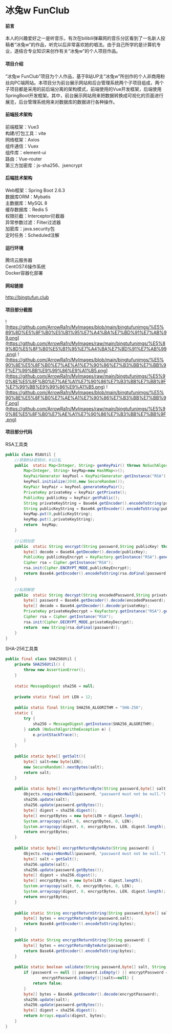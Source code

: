 # 冰兔w FunClub

#### 前言
本人的兴趣爱好之一是听音乐，有次在bilibili弹幕网的音乐分区看到了一名新人投稿者“冰兔w”的作品，听完以后非常喜欢她的唱法。由于自己所学的是计算机专业，遂结合专业知识来创作有关“冰兔w”的个人项目作品。

#### 项目介绍
“冰兔w FunClub”项目为个人作品，基于B站UP主“冰兔w”所创作的个人非商用粉丝向PC端网站。本项目分为前台展示网站和后台管理系统两个子项目组成，两个子项目都是采用的前后端分离的架构模式，前端使用的Vue开发框架，后端使用SpringBoot开发框架。其中，前台展示网站用来把数据转换成可视化的页面进行展览，后台管理系统用来对数据库的数据进行各种操作。

#### 前端技术架构
前端框架：Vue3 \
构建/打包工具：vite \
网络框架：Axios \
组件通信：Vuex \
组件库：element-ui \
路由：Vue-router \
第三方加密库：js-sha256、jsencrypt 

#### 后端技术架构
Web框架：Spring Boot 2.6.3 \
数据库ORM：Mybatis \
主数据库：MySQL 8 \
缓存数据库：Redis 5 \
权限拦截：Interceptor拦截器 \
异常参数过滤：Filter过滤器 \
加密库：java.security包 \
定时任务：Scheduled注解

#### 运行环境
腾讯云服务器 \
CentOS7.6操作系统 \
Docker容器化部署

#### 网站链接
http://bingtufun.club

#### 项目部分截图
![https://github.com/ArrowRa1n/MyImages/blob/main/bingtufunimgs/%E5%89%8D%E5%8F%B0%E5%B1%95%E7%A4%BA%E7%BD%91%E7%AB%99.png](https://github.com/ArrowRa1n/MyImages/raw/main/bingtufunimgs/%E5%89%8D%E5%8F%B0%E5%B1%95%E7%A4%BA%E7%BD%91%E7%AB%99.png)
![https://github.com/ArrowRa1n/MyImages/blob/main/bingtufunimgs/%E5%90%8E%E5%8F%B0%E7%AE%A1%E7%90%86%E7%B3%BB%E7%BB%9F%E7%99%BB%E9%99%86%E9%A1%B5.png](https://github.com/ArrowRa1n/MyImages/raw/main/bingtufunimgs/%E5%90%8E%E5%8F%B0%E7%AE%A1%E7%90%86%E7%B3%BB%E7%BB%9F%E7%99%BB%E9%99%86%E9%A1%B5.png)
![https://github.com/ArrowRa1n/MyImages/blob/main/bingtufunimgs/%E5%90%8E%E5%8F%B0%E7%AE%A1%E7%90%86%E7%B3%BB%E7%BB%9F.png](https://github.com/ArrowRa1n/MyImages/raw/main/bingtufunimgs/%E5%90%8E%E5%8F%B0%E7%AE%A1%E7%90%86%E7%B3%BB%E7%BB%9F.png)  


#### 项目部分代码
RSA工具类
```java
public class RSAUtil {
    //获取RSA密钥对，0公1私
    public  static Map<Integer, String> genKeyPair() throws NoSuchAlgorithmException {
        Map<Integer, String> keyMap=new HashMap<>();
        KeyPairGenerator keyPool = KeyPairGenerator.getInstance("RSA");
        keyPool.initialize(2048,new SecureRandom());
        KeyPair keyPair = keyPool.generateKeyPair();
        PrivateKey privateKey = keyPair.getPrivate();
        PublicKey publicKey = keyPair.getPublic();
        String privateKeyString = Base64.getEncoder().encodeToString(privateKey.getEncoded());
        String publicKeyString = Base64.getEncoder().encodeToString(publicKey.getEncoded());
        keyMap.put(0,publicKeyString);
        keyMap.put(1,privateKeyString);
        return  keyMap;
    }

    //公钥加密
    public  static String encrypt(String password,String publicKey) throws Exception {
        byte[] decode = Base64.getDecoder().decode(publicKey);
        PublicKey publicKeyEncrypt = KeyFactory.getInstance("RSA").generatePublic(new X509EncodedKeySpec(decode));
        Cipher rsa = Cipher.getInstance("RSA");
        rsa.init(Cipher.ENCRYPT_MODE,publicKeyEncrypt);
        return Base64.getEncoder().encodeToString(rsa.doFinal(password.getBytes(StandardCharsets.UTF_8)));
    }

    //私钥解密
    public  static String decrypt(String encodedPassword,String privateKey) throws Exception {
        byte[] password = Base64.getDecoder().decode(encodedPassword);
        byte[] decode = Base64.getDecoder().decode(privateKey);
        PrivateKey privateKeyDecrypt = KeyFactory.getInstance("RSA").generatePrivate(new PKCS8EncodedKeySpec(decode));
        Cipher rsa = Cipher.getInstance("RSA");
        rsa.init(Cipher.DECRYPT_MODE,privateKeyDecrypt);
        return  new String(rsa.doFinal(password));
    }
}
```
SHA-256工具类
```java
public final class SHA256Util {
    private SHA256Util() {
        throw new AssertionError();
    }

    static MessageDigest sha256 = null;

    private static final int LEN = 12;

    public static final String SHA256_ALGORITHM = "SHA-256";
    static {
        try {
            sha256 = MessageDigest.getInstance(SHA256_ALGORITHM);
        } catch (NoSuchAlgorithmException e) {
            e.printStackTrace();
        }
    }

    public static byte[] getSalt(){
        byte[] salt=new byte[LEN];
        new SecureRandom().nextBytes(salt);
        return salt;
    }

    public static byte[] encryptReturnByte(String password,byte[] salt) {
        Objects.requireNonNull(password, "password must not be null.");
        sha256.update(salt);
        sha256.update(password.getBytes());
        byte[] digest = sha256.digest();
        byte[] encryptBytes = new byte[LEN + digest.length];
        System.arraycopy(salt, 0, encryptBytes, 0, LEN);
        System.arraycopy(digest, 0, encryptBytes, LEN, digest.length);
        return encryptBytes;
    }

    public static byte[] encryptReturnByteAuto(String password) {
        Objects.requireNonNull(password, "password must not be null.");
        byte[] salt = getSalt();
        sha256.update(salt);
        sha256.update(password.getBytes());
        byte[] digest = sha256.digest();
        byte[] encryptBytes = new byte[LEN + digest.length];
        System.arraycopy(salt, 0, encryptBytes, 0, LEN);
        System.arraycopy(digest, 0, encryptBytes, LEN, digest.length);
        return encryptBytes;
    }

    public static String encryptReturnString(String password,byte[] salt) {
        byte[] bytes = encryptReturnByte(password,salt);
        return Base64.getEncoder().encodeToString(bytes);
    }

    public static String encryptReturnString(String password) {
        byte[] bytes = encryptReturnByteAuto(password);
        return Base64.getEncoder().encodeToString(bytes);
    }

    public static boolean validate(String password,byte[] salt, String encryptPassword) {
        if (password == null || password.isEmpty() || encryptPassword == null ||
                encryptPassword.isEmpty()||salt==null) {
            return false;
        }
        byte[] bytes = Base64.getDecoder().decode(encryptPassword);
        sha256.update(salt);
        sha256.update(password.getBytes());
        byte[] digest = sha256.digest();
        return Arrays.equals(digest, bytes);
    }
}
```
